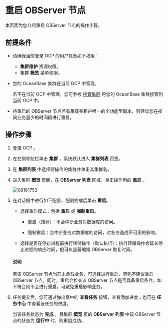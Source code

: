 # 重启 OBServer 节点

本页面为您介绍重启 OBServer 节点的操作步骤。

## 前提条件

* 请确保当前登录 OCP 的用户具备如下权限：

  * **集群维护** 资源权限。
  * 集群 **概览** 菜单权限。

* 您的 OceanBase 集群在当前 OCP 中管理。

  若不在当前 OCP 中管理，您可参考 [接管集群](../300.manage-a-cluster/400.take-over-a-cluster.md) 将您的 OceanBase 集群接管到当前 OCP 中。
  
* 待重启的 OBServer 节点若有承载某租户唯一的全功能型副本，则建议您在夜间业务量少的时间段进行重启。

## 操作步骤

1. 登录 OCP 。

2. 在左侧导航栏单击 **集群** ，系统默认进入 **集群列表** 页签。

3. 在 **集群列表** 中选择待操作的集群并单击其集群名。

4. 进入集群 **概览** 页面，在 **OBServer 列表** 区域，单击操作列的 **重启** 。

   ![09161753](https://obbusiness-private.oss-cn-shanghai.aliyuncs.com/doc/img/ocp/421/%E9%87%8D%E5%90%AFobserver.png)

5. 在对话框中进行如下配置，配置完成后单击 **重启**。

   * 选择重启模式：包括 **重启** 或 **强制重启**。

     * 重启（推荐）：不会中断业务对数据库的访问。

     * 强制重启：会中断业务对数据库的访问，对业务造成不可用的影响。

   * 选择是否在停止进程前执行转储操作（默认执行）：执行转储操作会延长停止进程的响应时间，但可以显著缩短 OBServer 恢复时间。

   <main id="notice" type='explain'>
    <h4>说明</h4>
    <p>若该 OBServer 节点当前未承载业务，可选择进行重启，否则不建议重启 OBServer 节点。同时，重启会检查该 OBServer 节点是否具备重启条件，如不符合则不会进行重启，可避免重启影响业务。</p>
   </main>

6. 任务提交后，您可通过弹出框中的 **查看任务** 按钮，查看添加进度；也可在 **任务中心** 中查看该任务的进度。

   当该任务状态为 **完成** ，且集群 **概览** 页的 **OBServer 列表** 中该 OBServer 节点的状态为 **运行中** 时，则重启成功。
